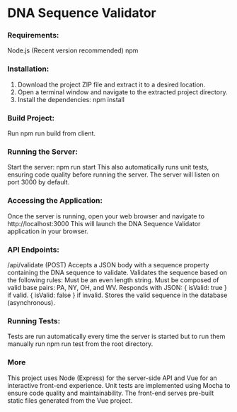 # DNA Sequence Validator

### Requirements:

Node.js (Recent version recommended)
npm

### Installation:

1. Download the project ZIP file and extract it to a desired location.
2. Open a terminal window and navigate to the extracted project directory.
3. Install the dependencies: npm install

### Build Project:

Run npm run build from client.

### Running the Server:

Start the server:
npm run start
This also automatically runs unit tests, ensuring code quality before running the server.
The server will listen on port 3000 by default.

### Accessing the Application:

Once the server is running, open your web browser and navigate to http://localhost:3000
This will launch the DNA Sequence Validator application in your browser.

### API Endpoints:

/api/validate (POST)
Accepts a JSON body with a sequence property containing the DNA sequence to validate.
Validates the sequence based on the following rules:
Must be an even length string.
Must be composed of valid base pairs: PA, NY, OH, and WV.
Responds with JSON:
{ isValid: true } if valid.
{ isValid: false } if invalid.
Stores the valid sequence in the database (asynchronous).

### Running Tests:

Tests are run automatically every time the server is started but to run them manually run npm run test from the root directory.

### More

This project uses Node (Express) for the server-side API and Vue for an interactive front-end experience. Unit tests are implemented using Mocha to ensure code quality and maintainability. The front-end serves pre-built static files generated from the Vue project.
